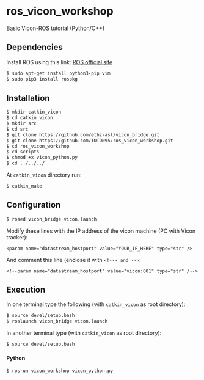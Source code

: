 # ros_vicon_workshop
Basic Vicon-ROS tutorial (Python/C++)

## Dependencies

Install ROS using this link: [ROS official site](http://wiki.ros.org/melodic/Installation/Ubuntu)
```sh
$ sudo apt-get install python3-pip vim
$ sudo pip3 install rospkg
```

## Installation

```sh
$ mkdir catkin_vicon
$ cd catkin_vicon
$ mkdir src
$ cd src
$ git clone https://github.com/ethz-asl/vicon_bridge.git
$ git clone https://github.com/TOTON95/ros_vicon_workshop.git
$ cd ros_vicon_workshop
$ cd scripts
$ chmod +x vicon_python.py
$ cd ../../../
```
At `catkin_vicon` directory run:
```sh
$ catkin_make
```

## Configuration
```sh
$ rosed vicon_bridge vicon.launch 
```

Modify these lines with the IP address of the vicon machine (PC with Vicon tracker):

`<param name="datastream_hostport" value="YOUR_IP_HERE" type="str" />`

And comment this line (enclose it with `<!--- and -->`:

`<!--param name="datastream_hostport" value="vicon:801" type="str" /-->`


## Execution
In one terminal type the following (with `catkin_vicon` as root directory):
```sh
$ source devel/setup.bash
$ roslaunch vicon_bridge vicon.launch
```
In another terminal type (with `catkin_vicon` as root directory):
```sh
$ source devel/setup.bash
```
#### Python
```sh
$ rosrun vicon_workshop vicon_python.py
```
